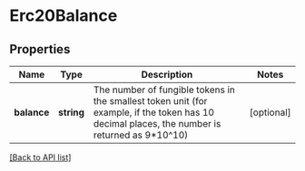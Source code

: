 # Erc20Balance

## Properties

Name | Type | Description | Notes
------------ | ------------- | ------------- | -------------
**balance** | **string** | The number of fungible tokens in the smallest token unit (for example, if the token has 10 decimal places, the number is returned as 9*10^10) | [optional]

[[Back to API list]](../../README.md#api-endpoints)
